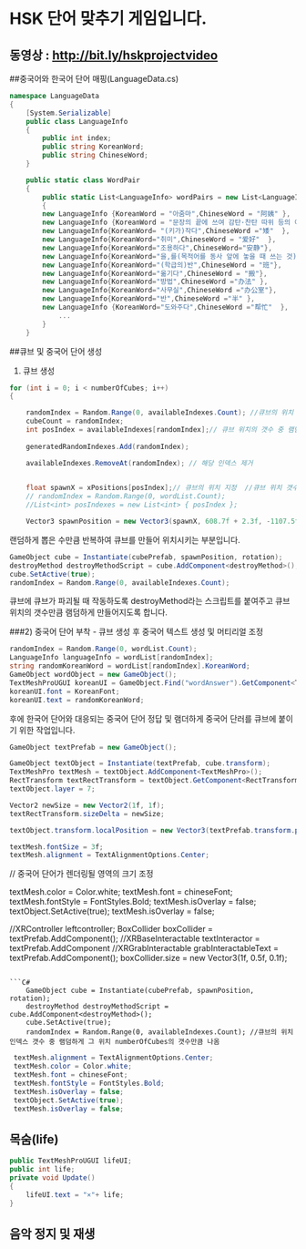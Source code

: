 # HSK 단어 맞추기 게임입니다. 
## 동영상 : http://bit.ly/hskprojectvideo<br>

##중국어와 한국어 단어 매핑(LanguageData.cs) 
```C#
namespace LanguageData
{
    [System.Serializable]
    public class LanguageInfo
    {
        public int index; 
        public string KoreanWord;
        public string ChineseWord;
    }

    public static class WordPair
    {
        public static List<LanguageInfo> wordPairs = new List<LanguageInfo>
        {
        new LanguageInfo {KoreanWord = "아줌마",ChineseWord = "阿姨" },
        new LanguageInfo {KoreanWord = "문장의 끝에 쓰여 감탄·찬탄 따위 등의 어기를 나타냄", ChineseWord = "啊" },
        new LanguageInfo{KoreanWord= "(키가)작다",ChineseWord ="矮"  },
        new LanguageInfo{KoreanWord="취미",ChineseWord = "爱好"  },
        new LanguageInfo{KoreanWord="조용하다",ChineseWord="安静"},
        new LanguageInfo{KoreanWord="을,를(목적어를 동사 앞에 놓을 때 쓰는 것)",ChineseWord = "把"},
        new LanguageInfo{KoreanWord="(학급의)반",ChineseWord = "班"},
        new LanguageInfo{KoreanWord="옮기다",ChineseWord = "搬"},
        new LanguageInfo{KoreanWord="방법",ChineseWord ="办法" },
        new LanguageInfo{KoreanWord="사무실",ChineseWord ="办公室"},
        new LanguageInfo{KoreanWord="반",ChineseWord ="半" },
        new LanguageInfo {KoreanWord="도와주다",ChineseWord ="帮忙"  },
            ...
        }
    }
```
##큐브 및 중국어 단어 생성 
1) 큐브 생성 
```C#
for (int i = 0; i < numberOfCubes; i++)
{

    randomIndex = Random.Range(0, availableIndexes.Count); //큐브의 위치 인덱스 갯수 중 램덤하게 그 위치갸 numberOfCubes의 갯수만큼 나옴 
    cubeCount = randomIndex;
    int posIndex = availableIndexes[randomIndex];// 큐브 위치의 갯수 중 램덤하게 위치 
                                                
    generatedRandomIndexes.Add(randomIndex);

    availableIndexes.RemoveAt(randomIndex); // 해당 인덱스 제거

     
    float spawnX = xPositions[posIndex];// 큐브의 위치 지정  //큐브 위치 갯수 중 램덤하게 위치한 것 배치 
    // randomIndex = Random.Range(0, wordList.Count);
    //List<int> posIndexes = new List<int> { posIndex };

    Vector3 spawnPosition = new Vector3(spawnX, 608.7f + 2.3f, -1107.5f);
```
랜덤하게 뽑은 수만큼 반복하여 큐브를 만들어 위치시키는 부분입니다. 

```C#
GameObject cube = Instantiate(cubePrefab, spawnPosition, rotation);
destroyMethod destroyMethodScript = cube.AddComponent<destroyMethod>();
cube.SetActive(true);
randomIndex = Random.Range(0, availableIndexes.Count);
```
큐브에 큐브가 파괴될 때 작동하도록 destroyMethod라는 스크립트를 붙여주고 큐브 위치의 갯수만큼 램덤하게 만들어지도록 합니다. 

###2) 중국어 단어 부착  - 큐브 생성 후 중국어 텍스트 생성 및 머티리얼 조정 
```C#
randomIndex = Random.Range(0, wordList.Count);
LanguageInfo languageInfo = wordList[randomIndex];
string randomKoreanWord = wordList[randomIndex].KoreanWord;
GameObject wordObject = new GameObject();
TextMeshProUGUI koreanUI = GameObject.Find("wordAnswer").GetComponent<TextMeshProUGUI>();
koreanUI.font = KoreanFont;
koreanUI.text = randomKoreanWord;
```
후에 한국어 단어와 대응되는 중국어 단어 정답 및 램더하게 중국어 단러를 큐브에 붙이기 위한 작업입니다.  
```C#
GameObject textPrefab = new GameObject();

GameObject textObject = Instantiate(textPrefab, cube.transform);
TextMeshPro textMesh = textObject.AddComponent<TextMeshPro>();
RectTransform textRectTransform = textObject.GetComponent<RectTransform>();
textObject.layer = 7;

Vector2 newSize = new Vector2(1f, 1f); 
textRectTransform.sizeDelta = newSize;

textObject.transform.localPosition = new Vector3(textPrefab.transform.position.x, textPrefab.transform.position.y, -0.6189f);

textMesh.fontSize = 3f;
textMesh.alignment = TextAlignmentOptions.Center;

```
// 중국어 단어가 렌더링될 영역의 크기 조정

           

textMesh.color = Color.white;
textMesh.font = chineseFont;
textMesh.fontStyle = FontStyles.Bold;
textMesh.isOverlay = false;
textObject.SetActive(true);
textMesh.isOverlay = false;

//XRController leftcontroller; 
BoxCollider boxCollider = textPrefab.AddComponent<BoxCollider>();
//XRBaseInteractable textInteractor = textPrefab.AddComponent
//XRGrabInteractable grabInteractableText = textPrefab.AddComponent<XRGrabInteractable>();
boxCollider.size = new Vector3(1f, 0.5f, 0.1f);
```

```C#
    GameObject cube = Instantiate(cubePrefab, spawnPosition, rotation);
    destroyMethod destroyMethodScript = cube.AddComponent<destroyMethod>();
    cube.SetActive(true);
    randomIndex = Random.Range(0, availableIndexes.Count); //큐브의 위치 인덱스 갯수 중 램덤하게 그 위치 numberOfCubes의 갯수만큼 나옴     
```
```C#
 textMesh.alignment = TextAlignmentOptions.Center;
 textMesh.color = Color.white;
 textMesh.font = chineseFont;
 textMesh.fontStyle = FontStyles.Bold;
 textMesh.isOverlay = false;
 textObject.SetActive(true);
 textMesh.isOverlay = false;
```




## 목숨(life)
```C#
public TextMeshProUGUI lifeUI;
public int life;
private void Update()
{
    lifeUI.text = "×"+ life;
}

```
## 음악 정지 및 재생 



